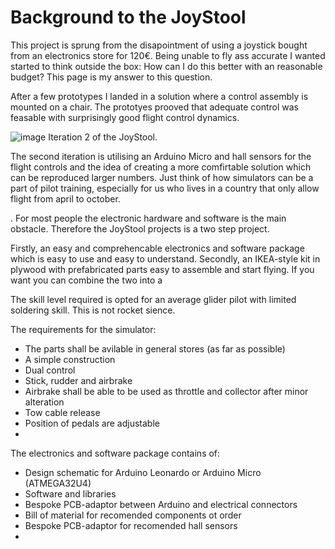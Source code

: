 # Background to the JoyStool

This project is sprung from the disapointment of using a joystick bought from an electronics store for 120€. Being unable to fly ass accurate I wanted started to think outside the box: How can I do this better with an reasonable budget? This page is my answer to this question. 

After a few prototypes I landed in a solution where a control assembly is mounted on a chair. The prototyes prooved that adequate control was feasable with surprisingly good flight control dynamics. 

![image](https://github.com/speedbird620/JoyStool/assets/50543575/214895bf-fdc9-41e7-b973-d6968128a447)
Iteration 2 of the JoyStool.

The second iteration is utilising an Arduino Micro and hall sensors for the flight controls and the idea of creating a more comfirtable solution which can be reproduced larger numbers. Just think of how simulators can be a part of pilot training, especially for us who lives in a country that only allow flight from april to october. 

. For most people the electronic hardware and software is the main obstacle. Therefore the JoyStool projects is a two step project.

Firstly, an easy and comprehencable electronics and software package which is easy to use and easy to understand. Secondly, an IKEA-style kit in plywood with prefabricated parts easy to assemble and start flying. If you want you can combine the two into a 

The skill level required is opted for an average glider pilot with limited soldering skill. This is not rocket sience. 



The requirements for the simulator:
 - The parts shall be avilable in general stores (as far as possible)
 - A simple construction
 - Dual control
 - Stick, rudder and airbrake
 - Airbrake shall be able to be used as throttle and collector after minor alteration
 - Tow cable release
 - Position of pedals are adjustable
 - 

The electronics and software package contains of:
 - Design schematic for Arduino Leonardo or Arduino Micro (ATMEGA32U4)
 - Software and libraries
 - Bespoke PCB-adaptor between Arduino and electrical connectors
 - Bill of material for recomended components ot order
 - Bespoke PCB-adaptor for recomended hall sensors
 - 

